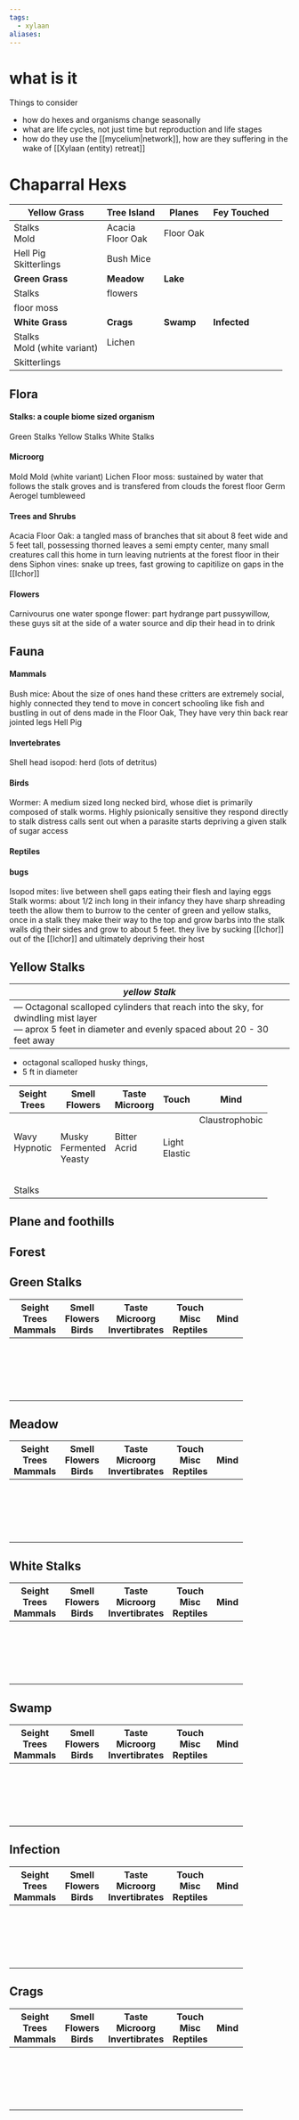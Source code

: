 ```yaml
---
tags:
  - xylaan
aliases:
---
```


 # what is it

Things to consider
- how do hexes and organisms change seasonally
- what are life cycles, not just time but reproduction and life stages
- how do they use the [[mycelium|network]], how are they suffering in the wake of [[Xylaan (entity) retreat]]
 
 
 
 # Chaparral Hexs

| Yellow Grass                   | Tree Island             | Planes    | Fey Touched  |     |
| ------------------------------ | ----------------------- | --------- | ------------ | --- |
| Stalks<br>Mold                 | Acacia<br>Floor Oak<br> | Floor Oak |              |     |
| Hell Pig<br>Skitterlings<br>   | Bush Mice               |           |              |     |
| **Green Grass**                | **Meadow**              | **Lake**  |              |     |
| Stalks                         | flowers                 |           |              |     |
| floor moss                     |                         |           |              |     |
| **White Grass**                | **Crags**               | **Swamp** | **Infected** |     |
| Stalks<br>Mold (white variant) | Lichen                  |           |              |     |
| Skitterlings                   |                         |           |              |     |


 ## Flora
 #### Stalks: a couple biome sized organism
 Green Stalks 
 Yellow Stalks
 White Stalks 
 
 #### Microorg
 Mold
 Mold (white variant)
 Lichen
 Floor moss: sustained by water that follows the stalk groves and is transfered from clouds the forest floor 
 Germ
 Aerogel tumbleweed
 
 #### Trees and Shrubs
 Acacia 
 Floor Oak: a tangled mass of branches that sit about 8 feet wide and 5 feet tall, possessing thorned leaves a semi empty center, many small creatures call this home in turn leaving nutrients at the forest floor in their dens
 Siphon vines: snake up trees, fast growing to capitilize on gaps in the [[Ichor]]
 
 #### Flowers
 Carnivourus one
 water sponge flower: part hydrange part pussywillow, these guys sit at the side of a water source and dip their head in to drink 


 ## Fauna 
 #### Mammals
 Bush mice: About the size of ones hand these critters are extremely social, highly connected they tend to move in concert schooling like fish and bustling in out of dens made in the Floor Oak, They have very thin back rear jointed legs 
 Hell Pig 
 
 #### Invertebrates 
 Shell head
 isopod: herd (lots of detritus)
 
 #### Birds
 Wormer: A medium sized long necked bird, whose diet is primarily composed of stalk worms. Highly psionically sensitive they respond directly to stalk distress calls sent out when a parasite starts depriving a given stalk of sugar access
 
 #### Reptiles

 #### bugs
 Isopod mites: live between shell gaps eating their flesh and laying eggs 
 Stalk worms: about 1/2 inch long in their infancy they have sharp shreading teeth the allow them to burrow to the center of green and yellow stalks, once in a stalk they make their way to the top and grow barbs into the stalk walls dig their sides and grow to about 5 feet. they live by sucking [[Ichor]] out of the [[Ichor]] and ultimately depriving their host 
 
 ## Yellow Stalks

| *yellow Stalk*                                                                                                                                            |
| --------------------------------------------------------------------------------------------------------------------------------------------------------- |
| — Octagonal scalloped cylinders that reach into the sky, for dwindling mist layer<br>— aprox 5 feet in diameter and evenly spaced about 20 - 30 feet away |
- octagonal scalloped husky things, 
- 5 ft in diameter 


| Seight<br>Trees          | Smell<br>Flowers                 | Taste<br>Microorg       | Touch<br>            | Mind                                   |
| ------------------------ | -------------------------------- | ----------------------- | -------------------- | -------------------------------------- |
| Wavy<br>Hypnotic<br><br> | Musky<br>Fermented<br>Yeasty<br> | Bitter<br>Acrid<br><br> | Light<br>Elastic<br> | Claustrophobic<br><br><br><br><br><br> |
| Stalks                   |                                  |                         |                      |                                        |



  ## Plane and foothills
  ## Forest
 ##  Green Stalks 

| Seight<br>Trees<br>Mammals | Smell<br>Flowers<br>Birds | Taste<br>Microorg<br>Invertibrates | Touch<br>Misc<br>Reptiles<br> | Mind                 |
| -------------------------- | ------------------------- | ---------------------------------- | ----------------------------- | -------------------- |
| <br>                       |                           | <br><br>                           | <br>                          | <br><br><br><br><br> |
|                            |                           |                                    |                               |                      |


  ## Meadow

| Seight<br>Trees<br>Mammals | Smell<br>Flowers<br>Birds | Taste<br>Microorg<br>Invertibrates | Touch<br>Misc<br>Reptiles<br> | Mind                 |
| -------------------------- | ------------------------- | ---------------------------------- | ----------------------------- | -------------------- |
| <br>                       |                           | <br><br>                           | <br>                          | <br><br><br><br><br> |
|                            |                           |                                    |                               |                      |
  ## White Stalks

| Seight<br>Trees<br>Mammals | Smell<br>Flowers<br>Birds | Taste<br>Microorg<br>Invertibrates | Touch<br>Misc<br>Reptiles<br> | Mind                 |
| -------------------------- | ------------------------- | ---------------------------------- | ----------------------------- | -------------------- |
| <br>                       |                           | <br><br>                           | <br>                          | <br><br><br><br><br> |
|                            |                           |                                    |                               |                      |
 ##  Swamp

| Seight<br>Trees<br>Mammals | Smell<br>Flowers<br>Birds | Taste<br>Microorg<br>Invertibrates | Touch<br>Misc<br>Reptiles<br> | Mind                 |
| -------------------------- | ------------------------- | ---------------------------------- | ----------------------------- | -------------------- |
| <br>                       |                           | <br><br>                           | <br>                          | <br><br><br><br><br> |
|                            |                           |                                    |                               |                      |
  ## Infection 
| Seight<br>Trees<br>Mammals | Smell<br>Flowers<br>Birds | Taste<br>Microorg<br>Invertibrates | Touch<br>Misc<br>Reptiles<br> | Mind                 |
| -------------------------- | ------------------------- | ---------------------------------- | ----------------------------- | -------------------- |
| <br>                       |                           | <br><br>                           | <br>                          | <br><br><br><br><br> |
|                            |                           |                                    |                               |                      |
 ##  Crags

| Seight<br>Trees<br>Mammals | Smell<br>Flowers<br>Birds | Taste<br>Microorg<br>Invertibrates | Touch<br>Misc<br>Reptiles<br> | Mind                 |
| -------------------------- | ------------------------- | ---------------------------------- | ----------------------------- | -------------------- |
| <br>                       |                           | <br><br>                           | <br>                          | <br><br><br><br><br> |
|                            |                           |                                    |                               |                      |
 